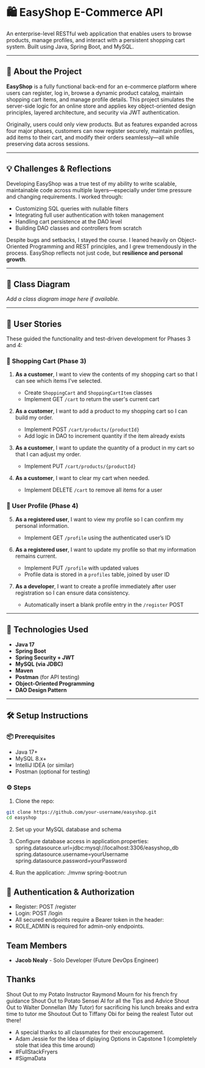 # 🛍️ EasyShop E-Commerce API

An enterprise-level RESTful web application that enables users to browse products, manage profiles, and interact with a persistent shopping cart system. Built using Java, Spring Boot, and MySQL.

---

## 🧾 About the Project

**EasyShop** is a fully functional back-end for an e-commerce platform where users can register, log in, browse a dynamic product catalog, maintain shopping cart items, and manage profile details. This project simulates the server-side logic for an online store and applies key object-oriented design principles, layered architecture, and security via JWT authentication.

Originally, users could only view products. But as features expanded across four major phases, customers can now register securely, maintain profiles, add items to their cart, and modify their orders seamlessly—all while preserving data across sessions.

---

## 💡 Challenges & Reflections

Developing EasyShop was a true test of my ability to write scalable, maintainable code across multiple layers—especially under time pressure and changing requirements. I worked through:

- Customizing SQL queries with nullable filters
- Integrating full user authentication with token management
- Handling cart persistence at the DAO level
- Building DAO classes and controllers from scratch

Despite bugs and setbacks, I stayed the course. I leaned heavily on Object-Oriented Programming and REST principles, and I grew tremendously in the process. EasyShop reflects not just code, but **resilience and personal growth**.

---

## 📌 Class Diagram

*Add a class diagram image here if available.*

---

## 📘 User Stories

These guided the functionality and test-driven development for Phases 3 and 4:

### 🛒 Shopping Cart (Phase 3)
1. **As a customer**, I want to view the contents of my shopping cart so that I can see which items I’ve selected.
   - Create `ShoppingCart` and `ShoppingCartItem` classes
   - Implement GET `/cart` to return the user's current cart

2. **As a customer**, I want to add a product to my shopping cart so I can build my order.
   - Implement POST `/cart/products/{productId}`
   - Add logic in DAO to increment quantity if the item already exists

3. **As a customer**, I want to update the quantity of a product in my cart so that I can adjust my order.
   - Implement PUT `/cart/products/{productId}`

4. **As a customer**, I want to clear my cart when needed.
   - Implement DELETE `/cart` to remove all items for a user

### 👤 User Profile (Phase 4)
5. **As a registered user**, I want to view my profile so I can confirm my personal information.
   - Implement GET `/profile` using the authenticated user’s ID

6. **As a registered user**, I want to update my profile so that my information remains current.
   - Implement PUT `/profile` with updated values
   - Profile data is stored in a `profiles` table, joined by user ID

7. **As a developer**, I want to create a profile immediately after user registration so I can ensure data consistency.
   - Automatically insert a blank profile entry in the `/register` POST

---

## 🧠 Technologies Used

- **Java 17**
- **Spring Boot**
- **Spring Security + JWT**
- **MySQL (via JDBC)**
- **Maven**
- **Postman** (for API testing)
- **Object-Oriented Programming**
- **DAO Design Pattern**

---

## 🛠️ Setup Instructions

### 📦 Prerequisites
- Java 17+
- MySQL 8.x+
- IntelliJ IDEA (or similar)
- Postman (optional for testing)

### ⚙️ Steps
1. Clone the repo:

```bash
git clone https://github.com/your-username/easyshop.git
cd easyshop
```
2. Set up your MySQL database and schema

3. Configure database access in application.properties:
spring.datasource.url=jdbc:mysql://localhost:3306/easyshop_db
spring.datasource.username=yourUsername
spring.datasource.password=yourPassword

4. Run the application:
./mvnw spring-boot:run

## 🔐 Authentication & Authorization
- Register: POST /register
- Login: POST /login
- All secured endpoints require a Bearer token in the header:
- ROLE_ADMIN is required for admin-only endpoints.

## Team Members

- **Jacob Nealy** - Solo Developer (Future DevOps Engineer)

## Thanks

Shout Out to my Potato Instructor Raymond Mourn for his french fry guidance
Shout Out to Potato Sensei AI for all the Tips and Advice
Shout Out to Walter Donnellan (My Tutor) for sacrificing his lunch breaks and extra time to tutor me
Shoutout Out to Tiffany Obi for being the realest Tutor out there! 

- A special thanks to all classmates for their encouragement.
- Adam Jessie for the Idea of diplaying Options in Capstone 1 (completely stole that idea this time around)
- #FullStackFryers
- #SigmaData
